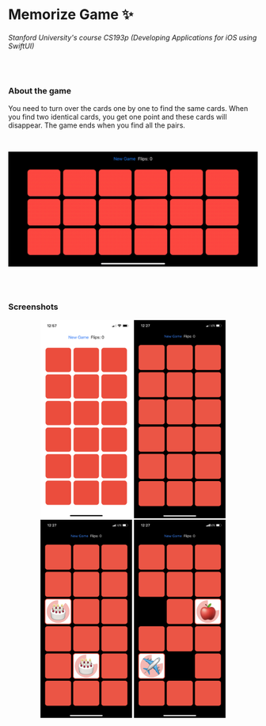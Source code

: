 # Memorize Game :sparkles:
###### Stanford University's course CS193p (Developing Applications for iOS using SwiftUI)

<br>

### About the game
You need to turn over the cards one by one to find the same cards. When you find two identical cards, you get one point and these cards will disappear. The game ends when you find all the pairs.

<br>

<p align="center">
  <img src="/Screenshots/screencast.gif" alt="" width="700" align="middle">
</p>

<br><br>

### Screenshots

<p align="center">
  <img src="/Screenshots/screenshot_01.png" alt="" height="400"> <img src="/Screenshots/screenshot_02.png" alt="" height="400"> <img src="/Screenshots/screenshot_03.png" alt="" height="400"> <img src="/Screenshots/screenshot_04.png" alt="" height="400">
</p>
